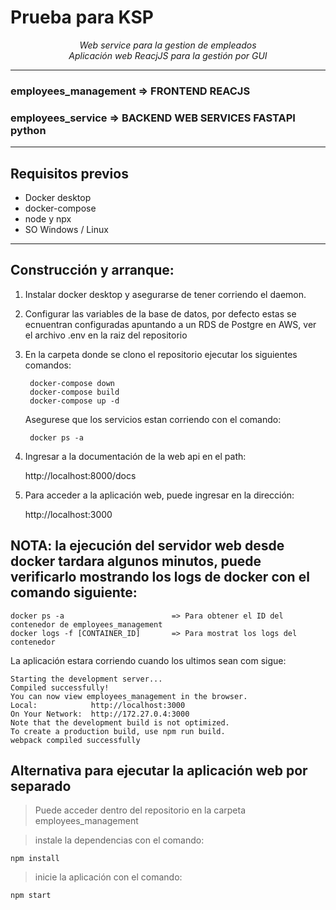 # Prueba para KSP

<p align="center">
    <em> Web service para la gestion de empleados</em>
    <br />
    <em> Aplicación web ReacjJS para la gestión por GUI</em>
</p>

---
### employees_management => FRONTEND REACJS

### employees_service => BACKEND WEB SERVICES FASTAPI python

---
## Requisitos previos

- Docker desktop
- docker-compose
- node y npx
- SO Windows / Linux

--- 
## Construcción y arranque:

1. Instalar docker desktop y asegurarse de tener corriendo el daemon.

2. Configurar las variables de la base de datos, por defecto estas se ecnuentran configuradas apuntando a un RDS de Postgre en AWS, ver el archivo .env en la raiz del repositorio

3. En la carpeta donde se clono el repositorio ejecutar los siguientes comandos:

        docker-compose down
        docker-compose build
        docker-compose up -d

    Asegurese que los servicios estan corriendo con el comando: 
    
        docker ps -a

4. Ingresar a la documentación de la web api en el path: 

    http://localhost:8000/docs

5. Para acceder a la aplicación web, puede ingresar en la dirección:

    http://localhost:3000


## NOTA: la ejecución del servidor web desde docker tardara algunos minutos, puede verificarlo mostrando los logs de docker con el comando siguiente:

    docker ps -a                        => Para obtener el ID del contenedor de employees_management
    docker logs -f [CONTAINER_ID]       => Para mostrat los logs del contenedor

La aplicación estara corriendo cuando los ultimos sean com sigue:

    Starting the development server...
    Compiled successfully!
    You can now view employees_management in the browser.
    Local:            http://localhost:3000
    On Your Network:  http://172.27.0.4:3000
    Note that the development build is not optimized.
    To create a production build, use npm run build.
    webpack compiled successfully


## Alternativa para ejecutar la aplicación web por separado

> Puede acceder dentro del repositorio en la carpeta employees_management

> instale la dependencias con el comando:

    npm install
    
> inicie la aplicación con el comando:

    npm start

